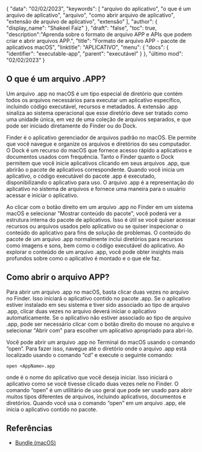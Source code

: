 {
"data": "02/02/2023",
  "keywords": [
"arquivo do aplicativo",
"o que é um arquivo de aplicativo",
"arquivo",
"como abrir arquivo de aplicativo",
"extensão de arquivo de aplicativo",
"extensão"
],
  "author": {
"display_name": "Shakeel Faiz"
},
"draft": "false",
"toc": true,
  "description":"Aprenda sobre o formato de arquivo APP e APIs que podem criar e abrir arquivos APP.",
"title": "Formato de arquivo APP - pacote de aplicativos macOS",
"linktitle": "APLICATIVO",
  "menu": {
    "docs": {
      "identifier": "executable-app",
"parent": "executável"
}
},
"último mod": "02/02/2023"
}

## O que é um arquivo .APP?

Um arquivo .app no macOS é um tipo especial de diretório que contém todos os arquivos necessários para executar um aplicativo específico, incluindo código executável, recursos e metadados. A extensão .app sinaliza ao sistema operacional que esse diretório deve ser tratado como uma unidade única, em vez de uma coleção de arquivos separados, e que pode ser iniciado diretamente do Finder ou do Dock.

Finder é o aplicativo gerenciador de arquivos padrão no macOS. Ele permite que você navegue e organize os arquivos e diretórios do seu computador. O Dock é um recurso do macOS que fornece acesso rápido a aplicativos e documentos usados com frequência. Tanto o Finder quanto o Dock permitem que você inicie aplicativos clicando em seus arquivos .app, que abrirão o pacote de aplicativos correspondente. Quando você inicia um aplicativo, o código executável do pacote .app é executado, disponibilizando o aplicativo para uso. O arquivo .app é a representação do aplicativo no sistema de arquivos e fornece uma maneira para o usuário acessar e iniciar o aplicativo.

Ao clicar com o botão direito em um arquivo .app no Finder em um sistema macOS e selecionar "Mostrar conteúdo do pacote", você poderá ver a estrutura interna do pacote de aplicativos. Isso é útil se você quiser acessar recursos ou arquivos usados pelo aplicativo ou se quiser inspecionar o conteúdo do aplicativo para fins de solução de problemas. O conteúdo do pacote de um arquivo .app normalmente inclui diretórios para recursos como imagens e sons, bem como o código executável do aplicativo. Ao explorar o conteúdo de um arquivo .app, você pode obter insights mais profundos sobre como o aplicativo é montado e o que ele faz.

## Como abrir o arquivo APP?

Para abrir um arquivo .app no macOS, basta clicar duas vezes no arquivo no Finder. Isso iniciará o aplicativo contido no pacote .app. Se o aplicativo estiver instalado em seu sistema e tiver sido associado ao tipo de arquivo .app, clicar duas vezes no arquivo deverá iniciar o aplicativo automaticamente. Se o aplicativo não estiver associado ao tipo de arquivo .app, pode ser necessário clicar com o botão direito do mouse no arquivo e selecionar "Abrir com" para escolher um aplicativo apropriado para abri-lo.

Você pode abrir um arquivo .app no Terminal do macOS usando o comando “open”. Para fazer isso, navegue até o diretório onde o arquivo .app está localizado usando o comando “cd” e execute o seguinte comando:

```
open <AppName>.app 
```

onde<AppName> é o nome do aplicativo que você deseja iniciar. Isso iniciará o aplicativo como se você tivesse clicado duas vezes nele no Finder. O comando “open” é um utilitário de uso geral que pode ser usado para abrir muitos tipos diferentes de arquivos, incluindo aplicativos, documentos e diretórios. Quando você usa o comando “open” em um arquivo .app, ele inicia o aplicativo contido no pacote.

## Referências
* [Bundle (macOS)](https://en.wikipedia.org/wiki/Bundle_(macOS))
